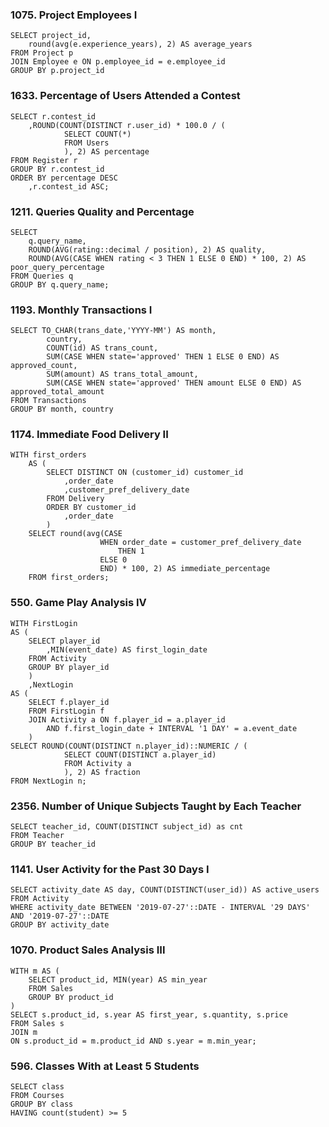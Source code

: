 ### 1075. Project Employees I
    SELECT project_id,
        round(avg(e.experience_years), 2) AS average_years
    FROM Project p
    JOIN Employee e ON p.employee_id = e.employee_id
    GROUP BY p.project_id

### 1633. Percentage of Users Attended a Contest
    SELECT r.contest_id
        ,ROUND(COUNT(DISTINCT r.user_id) * 100.0 / (
                SELECT COUNT(*)
                FROM Users
                ), 2) AS percentage
    FROM Register r
    GROUP BY r.contest_id
    ORDER BY percentage DESC
        ,r.contest_id ASC;

### 1211. Queries Quality and Percentage
    SELECT 
        q.query_name,
        ROUND(AVG(rating::decimal / position), 2) AS quality,
        ROUND(AVG(CASE WHEN rating < 3 THEN 1 ELSE 0 END) * 100, 2) AS poor_query_percentage
    FROM Queries q
    GROUP BY q.query_name;

### 1193. Monthly Transactions I
    SELECT TO_CHAR(trans_date,'YYYY-MM') AS month,
            country,
            COUNT(id) AS trans_count,
            SUM(CASE WHEN state='approved' THEN 1 ELSE 0 END) AS approved_count,
            SUM(amount) AS trans_total_amount,
            SUM(CASE WHEN state='approved' THEN amount ELSE 0 END) AS approved_total_amount
    FROM Transactions
    GROUP BY month, country


### 1174. Immediate Food Delivery II
    WITH first_orders
        AS (
            SELECT DISTINCT ON (customer_id) customer_id
                ,order_date
                ,customer_pref_delivery_date
            FROM Delivery
            ORDER BY customer_id
                ,order_date
            )
        SELECT round(avg(CASE 
                        WHEN order_date = customer_pref_delivery_date
                            THEN 1
                        ELSE 0
                        END) * 100, 2) AS immediate_percentage
        FROM first_orders;

### 550. Game Play Analysis IV
    WITH FirstLogin
    AS (
	    SELECT player_id
		    ,MIN(event_date) AS first_login_date
    	FROM Activity
	    GROUP BY player_id
    	)
    	,NextLogin
    AS (
	    SELECT f.player_id
    	FROM FirstLogin f
	    JOIN Activity a ON f.player_id = a.player_id
    		AND f.first_login_date + INTERVAL '1 DAY' = a.event_date
    	)
    SELECT ROUND(COUNT(DISTINCT n.player_id)::NUMERIC / (
    			SELECT COUNT(DISTINCT a.player_id)
    			FROM Activity a
    			), 2) AS fraction
    FROM NextLogin n;

### 2356. Number of Unique Subjects Taught by Each Teacher
    SELECT teacher_id, COUNT(DISTINCT subject_id) as cnt
    FROM Teacher
    GROUP BY teacher_id

### 1141. User Activity for the Past 30 Days I
    SELECT activity_date AS day, COUNT(DISTINCT(user_id)) AS active_users  FROM Activity 
    WHERE activity_date BETWEEN '2019-07-27'::DATE - INTERVAL '29 DAYS' AND '2019-07-27'::DATE
    GROUP BY activity_date

### 1070. Product Sales Analysis III
    WITH m AS (
        SELECT product_id, MIN(year) AS min_year
        FROM Sales
        GROUP BY product_id
    )
    SELECT s.product_id, s.year AS first_year, s.quantity, s.price
    FROM Sales s
    JOIN m
    ON s.product_id = m.product_id AND s.year = m.min_year;

### 596. Classes With at Least 5 Students
    SELECT class
    FROM Courses
    GROUP BY class
    HAVING count(student) >= 5